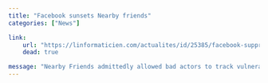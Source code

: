 ```yaml
---
title: "Facebook sunsets Nearby friends"
categories: ["News"]

link:
    url: "https://linformaticien.com/actualites/id/25385/facebook-supprime-la-detection-d-amis-a-proximite-en-moins-de-24h.aspx"
    dead: true

message: "Nearby Friends admittedly allowed bad actors to track vulnerable people."
---
```

